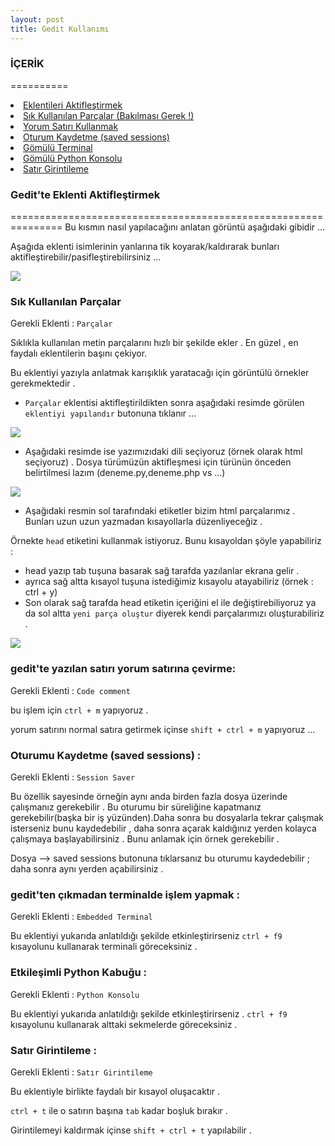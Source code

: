 ```yaml
---
layout: post
title: Gedit Kullanımı
---
```


### İÇERİK
==========

<li> <a href="#eklenti-aktif"> Eklentileri Aktifleştirmek </a> </li>
<li> <a href="#parçalar"> Sık Kullanılan Parçalar (Bakılması Gerek !) </a> </li>
<li> <a href="#yorum-satırı"> Yorum Satırı Kullanmak </a> </li>
<li> <a href="#oturumu-kaydet"> Oturum Kaydetme (saved sessions) </a> </li>
<li> <a href="#gömülü-terminal"> Gömülü Terminal </a> </li>
<li> <a href="#gömülü-python-konsolu"> Gömülü Python Konsolu </a> </li>
<li> <a href="#satır-girintileme"> Satır Girintileme </a> </li>

### <a id="eklenti-aktif"> Gedit'te Eklenti Aktifleştirmek </a>
===============================================================
Bu kısmın nasıl yapılacağını anlatan görüntü aşağıdaki gibidir ...

Aşağıda eklenti isimlerinin yanlarına tik koyarak/kaldırarak bunları aktifleştirebilir/pasifleştirebilirsiniz ...

<img src="http://img801.imageshack.us/img801/1774/gediteklentikurma.gif" />


### <a id="parçalar"> Sık Kullanılan Parçalar </a>

Gerekli Eklenti : `Parçalar`

Sıklıkla kullanılan metin parçalarını hızlı bir şekilde ekler . En güzel , en faydalı eklentilerin başını çekiyor.

Bu eklentiyi yazıyla anlatmak karışıklık yaratacağı için görüntülü örnekler gerekmektedir .

- `Parçalar` eklentisi aktifleştirildikten sonra aşağıdaki resimde görülen `eklentiyi yapılandır` butonuna tıklanır ...

<img src="http://img821.imageshack.us/img821/716/ekyapilnq8.png" />

- Aşağıdaki resimde ise yazımızıdaki dili seçiyoruz (örnek olarak html seçiyoruz) . Dosya türümüzün aktifleşmesi için türünün önceden belirtilmesi lazım (deneme.py,deneme.php vs ...)

<img src="http://img194.imageshack.us/img194/7516/ekdilsecnq8.png">

- Aşağıdaki resmin sol tarafındaki etiketler bizim html parçalarımız . Bunları uzun uzun yazmadan kısayollarla düzenliyeceğiz .

Örnekte `head` etiketini kullanmak istiyoruz. Bunu kısayoldan şöyle yapabiliriz :

- head yazıp tab tuşuna basarak sağ tarafda yazılanlar ekrana gelir .
- ayrıca sağ altta kısayol tuşuna istediğimiz kısayolu atayabiliriz (örnek : ctrl + y)
- Son olarak sağ tarafda head etiketin içeriğini el ile değiştirebiliyoruz  ya da sol altta `yeni parça oluştur` diyerek kendi parçalarımızı oluşturabiliriz . 

<img src="http://img401.imageshack.us/img401/5606/ekdilyapisecnq8.png">

### <a id="yorum-satırı"> gedit'te yazılan satırı yorum satırına çevirme: </a>

Gerekli Eklenti : `Code comment`

bu işlem için `ctrl + m` yapıyoruz . 

yorum satırını normal satıra getirmek içinse `shift + ctrl + m` yapıyoruz ...

### <a id="oturumu-kaydet"> Oturumu Kaydetme (saved sessions) : </a>

Gerekli Eklenti : `Session Saver`

Bu özellik sayesinde örneğin aynı anda birden fazla dosya üzerinde çalışmanız gerekebilir . Bu oturumu bir süreliğine kapatmanız gerekebilir(başka bir iş yüzünden).Daha sonra bu dosyalarla tekrar çalışmak isterseniz bunu kaydedebilir , daha sonra açarak kaldığınız yerden kolayca çalışmaya başlayabilirsiniz . Bunu anlamak için örnek gerekebilir .

Dosya --> saved sessions butonuna tıklarsanız bu oturumu kaydedebilir ; daha sonra aynı yerden açabilirsiniz .

### <a id="gömülü-terminal"> gedit'ten çıkmadan terminalde işlem yapmak : </a>

Gerekli Eklenti : `Embedded Terminal`

Bu eklentiyi yukarıda anlatıldığı şekilde etkinleştirirseniz  `ctrl + f9` kısayolunu kullanarak terminali göreceksiniz .

### <a id="gömülü-python-konsolu"> Etkileşimli Python Kabuğu : </a>

Gerekli Eklenti : `Python Konsolu`

Bu eklentiyi yukarıda anlatıldığı şekilde etkinleştirirseniz . `ctrl + f9` kısayolunu kullanarak alttaki sekmelerde göreceksiniz .

### <a id="satır-girintileme"> Satır Girintileme : </a>

Gerekli Eklenti : `Satır Girintileme`

Bu eklentiyle birlikte faydalı bir kısayol oluşacaktır .

`ctrl + t` ile o satırın başına `tab` kadar boşluk bırakır . 

Girintilemeyi kaldırmak içinse `shift + ctrl + t` yapılabilir . 
